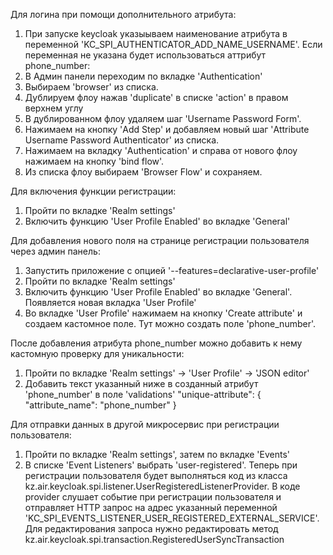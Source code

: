 Для логина при помощи дополнительного атрибута:
1. При запуске keycloak указыываем наименование атрибута в переменной 'KC_SPI_AUTHENTICATOR_ADD_NAME_USERNAME'. Если переменная не указана будет использоваться аттрибут phone_number:
2. В Админ панели переходим по вкладке 'Authentication'
3. Выбираем 'browser' из списка.  
4. Дублируем флоу нажав 'duplicate' в списке 'action' в правом верхнем углу
5. В дублированном флоу удаляем шаг 'Username Password Form'.
6. Нажимаем на кнопку 'Add Step' и добавляем новый шаг 'Attribute Username Password Authenticator' из списка.
7. Нажимаем на вкладку 'Authentication' и справа от нового флоу нажимаем на кнопку 'bind flow'.
8. Из списка флоу выбираем 'Browser Flow' и сохраняем.

Для включения функции регистрации:
1.	Пройти по вкладке 'Realm settings'
2.  Включить функцию  'User Profile Enabled' во вкладке 'General'

Для добавления нового поля на странице регистрации пользователя через админ панель:
1.	Запустить приложение с опцией '--features=declarative-user-profile'
2.	Пройти по вкладке 'Realm settings'
3.  Включить функцию 'User Profile Enabled' во вкладке 'General'. Появляется новая вкладка 'User Profile'
4.  Во вкладке 'User Profile' нажимаем на кнопку 'Create attribute' и создаем кастомное поле. Тут можно создать полe 'phone_number'.

После добавления атрибута phone_number можно добавить к нему кастомную проверку для уникальности:
1. Пройти по вкладке 'Realm settings' -> 'User Profile' -> 'JSON editor'
2. Добавить текст указанный ниже в созданный атрибут 'phone_number' в поле 'validations'
"unique-attribute": {
"attribute_name": "phone_number"
}

Для отправки данных в другой микросервис при регистрации пользователя:
1. Пройти по вкладке 'Realm settings', затем по вкладке 'Events'
2. В списке 'Event Listeners' выбрать 'user-registered'. Teперь при регистрации пользователя будет выполняться код из класса kz.air.keycloak.spi.listener.UserRegisteredListenerProvider. В коде provider слушает событие при регистрации пользователя и отправляет HTTP запрос на адрес указанный переменной 'KC_SPI_EVENTS_LISTENER_USER_REGISTERED_EXTERNAL_SERVICE'. Для редактирования запроса нужно редактировать метод kz.air.keycloak.spi.transaction.RegisteredUserSyncTransaction




